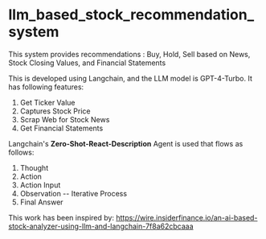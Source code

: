 # llm_based_stock_recommendation_system
This system provides recommendations : Buy, Hold, Sell based on News, Stock Closing Values, and Financial Statements

This is developed using Langchain, and the LLM model is GPT-4-Turbo. It has following features:

1. Get Ticker Value
2. Captures Stock Price
3. Scrap Web for Stock News
4. Get Financial Statements

Langchain's **Zero-Shot-React-Description** Agent is used that flows as follows:

1. Thought
2. Action
3. Action Input
4. Observation
-- Iterative Process
5. Final Answer

This work has been inspired by:
https://wire.insiderfinance.io/an-ai-based-stock-analyzer-using-llm-and-langchain-7f8a62cbcaaa

